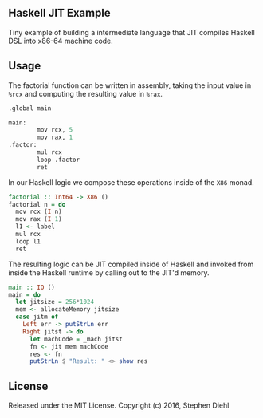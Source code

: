 Haskell JIT Example
-------------------

Tiny example of building a intermediate language that JIT compiles Haskell DSL
into x86-64 machine code.

Usage
-----

The factorial function can be written in assembly, taking the input value in
``%rcx`` and computing the resulting value in ``%rax``.

```perl
.global main

main:
        mov rcx, 5
        mov rax, 1
.factor:
        mul rcx
        loop .factor
        ret
```

In our Haskell logic we compose these operations inside of the ``X86`` monad.

```haskell
factorial :: Int64 -> X86 ()
factorial n = do
  mov rcx (I n)
  mov rax (I 1)
  l1 <- label
  mul rcx
  loop l1
  ret
```

The resulting logic can be JIT compiled inside of Haskell and invoked from
inside the Haskell runtime by calling out to the JIT'd memory.

```haskell
main :: IO ()
main = do
  let jitsize = 256*1024
  mem <- allocateMemory jitsize
  case jitm of
    Left err -> putStrLn err
    Right jitst -> do
      let machCode = _mach jitst
      fn <- jit mem machCode
      res <- fn
      putStrLn $ "Result: " <> show res
```

License
-------

Released under the MIT License.
Copyright (c) 2016, Stephen Diehl
